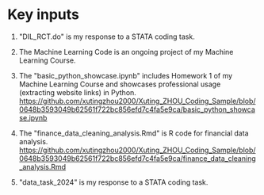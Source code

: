 # Key inputs 


1. "DIL_RCT.do" is my response to a STATA coding task.

1. The Machine Learning Code is an ongoing project of my Machine Learning Course.

1. The "basic_python_showcase.ipynb" includes Homework 1 of my Machine Learning Course and showcases professional usage (extracting website links) in Python.
https://github.com/xutingzhou2000/Xuting_ZHOU_Coding_Sample/blob/0648b3593049b62561f722bc856efd7c4fa5e9ca/basic_python_showcase.ipynb

1. The "finance_data_cleaning_analysis.Rmd" is R code for financial data analysis.
https://github.com/xutingzhou2000/Xuting_ZHOU_Coding_Sample/blob/0648b3593049b62561f722bc856efd7c4fa5e9ca/finance_data_cleaning_analysis.Rmd

1. "data_task_2024" is my response to a STATA coding task.




